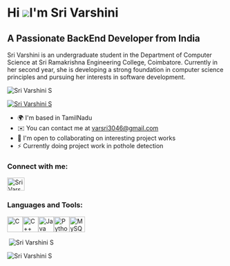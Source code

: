 Hi ![](https://user-images.githubusercontent.com/18350557/176309783-0785949b-9127-417c-8b55-ab5a4333674e.gif)I'm Sri Varshini
======================================================================================================================================

A Passionate BackEnd Developer from India
-----------------

Sri Varshini is an undergraduate student in the Department of Computer Science at Sri Ramakrishna Engineering College, Coimbatore. Currently in her second year, she is developing a strong foundation in computer science principles and pursuing her interests in software development.

<p align="left"> <img src="https://komarev.com/ghpvc/?username=VARSHINI-S-30&label=Profile%20views&color=0e75b6&style=flat" alt="Sri Varshini S" /> </p>

<p align="left"> <a href="https://github.com/ryo-ma/github-profile-trophy"><img src="https://github-profile-trophy.vercel.app/?username=VARSHINI-S-30" alt="Sri Varshini S" /></a> </p>



* 🌍  I'm based in TamilNadu
* ✉️  You can contact me at [varsri3046@gmail.com](mailto:varsri3046@gmail.com)
* 🤝  I'm open to collaborating on interesting project works
* ⚡  Currently doing project work in pothole detection

<h3 align="left">Connect with me:</h3>
<p align="left">
<a href="https://www.linkedin.com/in/sri-varshini-singaraj-/" target="blank"><img align="center" src="https://raw.githubusercontent.com/rahuldkjain/github-profile-readme-generator/master/src/images/icons/Social/linked-in-alt.svg" alt="Sri Varshini" height="30" width="40" /></a>
</p>

<h3 align="left">Languages and Tools:</h3>
<p align="left">
<a href="https://docs.microsoft.com/en-us/cpp/?view=msvc-170" target="_blank" rel="noreferrer"><img src="https://raw.githubusercontent.com/danielcranney/readme-generator/main/public/icons/skills/c-colored.svg" width="36" height="36" alt="C" /></a><a href="https://docs.microsoft.com/en-us/cpp/?view=msvc-170" target="_blank" rel="noreferrer"><img src="https://raw.githubusercontent.com/danielcranney/readme-generator/main/public/icons/skills/cplusplus-colored.svg" width="36" height="36" alt="C++" /></a><a href="https://www.oracle.com/java/" target="_blank" rel="noreferrer"><img src="https://raw.githubusercontent.com/danielcranney/readme-generator/main/public/icons/skills/java-colored.svg" width="36" height="36" alt="Java" /></a><a href="https://www.python.org/" target="_blank" rel="noreferrer"><img src="https://raw.githubusercontent.com/danielcranney/readme-generator/main/public/icons/skills/python-colored.svg" width="36" height="36" alt="Python" /></a><a href="https://www.mysql.com/" target="_blank" rel="noreferrer"><img src="https://raw.githubusercontent.com/danielcranney/readme-generator/main/public/icons/skills/mysql-colored.svg" width="36" height="36" alt="MySQL" /></a>
</p>




<p>&nbsp;<img align="center" src="https://github-readme-stats.vercel.app/api?username=VARSHINI-S-30&show_icons=true&locale=en" alt="Sri Varshini S" /></p>

<p><img align="center" src="https://github-readme-streak-stats.herokuapp.com/?user=VARSHINI-S-30&" alt="Sri Varshini S" /></p>
